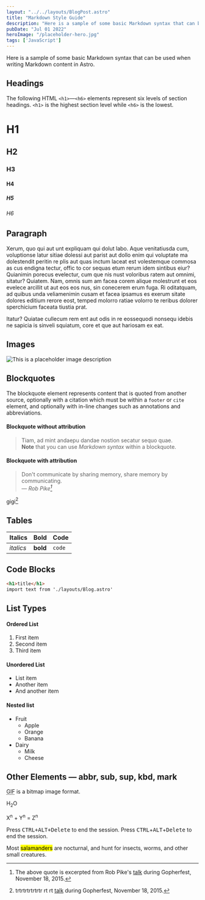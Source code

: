 ```yaml
---
layout: "../../layouts/BlogPost.astro"
title: "Markdown Style Guide"
description: "Here is a sample of some basic Markdown syntax that can be used when writing Markdown content in Astro."
pubDate: "Jul 01 2022"
heroImage: "/placeholder-hero.jpg"
tags: ['JavaScript']
---
```


Here is a sample of some basic Markdown syntax that can be used when writing Markdown content in Astro.

## Headings

The following HTML `<h1>`—`<h6>` elements represent six levels of section headings. `<h1>` is the highest section level while `<h6>` is the lowest.

# H1
## H2
### H3
#### H4
##### H5
###### H6

## Paragraph

Xerum, quo qui aut unt expliquam qui dolut labo. Aque venitatiusda cum, voluptionse latur sitiae dolessi aut parist aut dollo enim qui voluptate ma dolestendit peritin re plis aut quas inctum laceat est volestemque commosa as cus endigna tectur, offic to cor sequas etum rerum idem sintibus eiur? Quianimin porecus evelectur, cum que nis nust voloribus ratem aut omnimi, sitatur? Quiatem. Nam, omnis sum am facea corem alique molestrunt et eos evelece arcillit ut aut eos eos nus, sin conecerem erum fuga. Ri oditatquam, ad quibus unda veliamenimin cusam et facea ipsamus es exerum sitate dolores editium rerore eost, temped molorro ratiae volorro te reribus dolorer sperchicium faceata tiustia prat.

Itatur? Quiatae cullecum rem ent aut odis in re eossequodi nonsequ idebis ne sapicia is sinveli squiatum, core et que aut hariosam ex eat.

## Images

![This is a placeholder image description](/placeholder-social.jpg)

## Blockquotes

The blockquote element represents content that is quoted from another source, optionally with a citation which must be within a `footer` or `cite` element, and optionally with in-line changes such as annotations and abbreviations.

#### Blockquote without attribution

> Tiam, ad mint andaepu dandae nostion secatur sequo quae.  
> **Note** that you can use *Markdown syntax* within a blockquote.

#### Blockquote with attribution

> Don't communicate by sharing memory, share memory by communicating.<br>
> — <cite>Rob Pike[^1]</cite>

gigi[^2]

[^1]: The above quote is excerpted from Rob Pike's [talk](https://www.youtube.com/watch?v=PAAkCSZUG1c) during Gopherfest, November 18, 2015.
[^2]: trtrtrtrtrtrtr rt rt [talk](https://www.youtube.com/watch?v=PAAkCSZUG1c) during Gopherfest, November 18, 2015.

## Tables

| Italics   | Bold     | Code   |
| --------  | -------- | ------ |
| *italics* | **bold** | `code` |

## Code Blocks



```html
<h1>title</h1>
import text from './layouts/Blog.astro'
```

## List Types

#### Ordered List

1. First item
2. Second item
3. Third item

#### Unordered List

* List item
* Another item
* And another item

#### Nested list

* Fruit
  * Apple
  * Orange
  * Banana
* Dairy
  * Milk
  * Cheese

## Other Elements — abbr, sub, sup, kbd, mark

<abbr title="Graphics Interchange Format">GIF</abbr> is a bitmap image format.

H<sub>2</sub>O

X<sup>n</sup> + Y<sup>n</sup> = Z<sup>n</sup>

Press <kbd><kbd>CTRL</kbd>+<kbd>ALT</kbd>+<kbd>Delete</kbd></kbd> to end the session.
Press <kbd>CTRL</kbd>+<kbd>ALT</kbd>+<kbd>Delete</kbd> to end the session.

Most <mark>salamanders</mark> are nocturnal, and hunt for insects, worms, and other small creatures.

